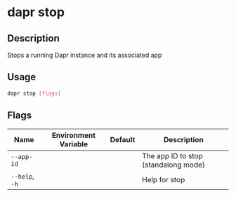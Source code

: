 # dapr stop

## Description

Stops a running Dapr instance and its associated app

## Usage

```bash
dapr stop [flags]
```

## Flags

| Name | Environment Variable | Default | Description
| --- | --- | --- | --- |
| `--app-id` | | | The app ID to stop (standalong mode) |
| `--help`, `-h` | | | Help for stop |
